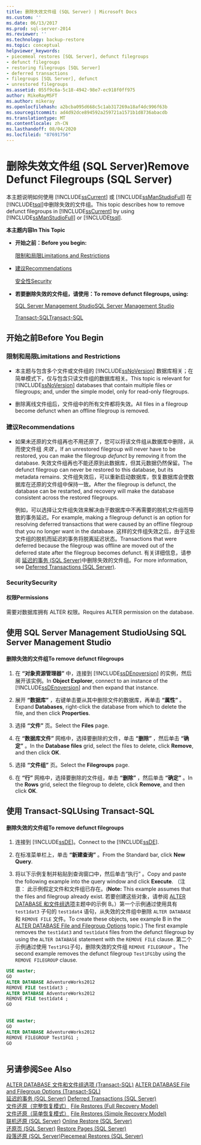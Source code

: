 ```yaml
---
title: 删除失效文件组 (SQL Server) | Microsoft Docs
ms.custom: ''
ms.date: 06/13/2017
ms.prod: sql-server-2014
ms.reviewer: ''
ms.technology: backup-restore
ms.topic: conceptual
helpviewer_keywords:
- piecemeal restores [SQL Server], defunct filegroups
- defunct filegroups
- restoring filegroups [SQL Server]
- deferred transactions
- filegroups [SQL Server], defunct
- unrestored filegroups
ms.assetid: 055f9c6a-5c18-4942-98e7-ec918f0ff975
author: MikeRayMSFT
ms.author: mikeray
ms.openlocfilehash: a2bcba095d668c5c1ab317269a18af4dc996f63b
ms.sourcegitcommit: ad4d92dce894592a259721a1571b1d8736abacdb
ms.translationtype: MT
ms.contentlocale: zh-CN
ms.lasthandoff: 08/04/2020
ms.locfileid: "87691756"
---
```

# <a name="remove-defunct-filegroups-sql-server"></a><span data-ttu-id="d40c7-102">删除失效文件组 (SQL Server)</span><span class="sxs-lookup"><span data-stu-id="d40c7-102">Remove Defunct Filegroups (SQL Server)</span></span>
  <span data-ttu-id="d40c7-103">本主题说明如何使用 [!INCLUDE[ssCurrent](../../includes/sscurrent-md.md)] 或 [!INCLUDE[ssManStudioFull](../../includes/ssmanstudiofull-md.md)] 在 [!INCLUDE[tsql](../../includes/tsql-md.md)]中删除失效的文件组。</span><span class="sxs-lookup"><span data-stu-id="d40c7-103">This topic describes how to remove defunct filegroups in [!INCLUDE[ssCurrent](../../includes/sscurrent-md.md)] by using [!INCLUDE[ssManStudioFull](../../includes/ssmanstudiofull-md.md)] or [!INCLUDE[tsql](../../includes/tsql-md.md)].</span></span>  
  
 <span data-ttu-id="d40c7-104">**本主题内容**</span><span class="sxs-lookup"><span data-stu-id="d40c7-104">**In This Topic**</span></span>  
  
-   <span data-ttu-id="d40c7-105">**开始之前：**</span><span class="sxs-lookup"><span data-stu-id="d40c7-105">**Before you begin:**</span></span>  
  
     [<span data-ttu-id="d40c7-106">限制和局限</span><span class="sxs-lookup"><span data-stu-id="d40c7-106">Limitations and Restrictions</span></span>](#Restrictions)  
  
-   [<span data-ttu-id="d40c7-107">建议</span><span class="sxs-lookup"><span data-stu-id="d40c7-107">Recommendations</span></span>](#Recommendations)  
  
     [<span data-ttu-id="d40c7-108">安全性</span><span class="sxs-lookup"><span data-stu-id="d40c7-108">Security</span></span>](#Security)  
  
-   <span data-ttu-id="d40c7-109">**若要删除失效的文件组，请使用：**</span><span class="sxs-lookup"><span data-stu-id="d40c7-109">**To remove defunct filegroups, using:**</span></span>  
  
     [<span data-ttu-id="d40c7-110">SQL Server Management Studio</span><span class="sxs-lookup"><span data-stu-id="d40c7-110">SQL Server Management Studio</span></span>](#SSMSProcedure)  
  
     [<span data-ttu-id="d40c7-111">Transact-SQL</span><span class="sxs-lookup"><span data-stu-id="d40c7-111">Transact-SQL</span></span>](#TsqlProcedure)  
  
##  <a name="before-you-begin"></a><a name="BeforeYouBegin"></a> <span data-ttu-id="d40c7-112">开始之前</span><span class="sxs-lookup"><span data-stu-id="d40c7-112">Before You Begin</span></span>  
  
###  <a name="limitations-and-restrictions"></a><a name="Restrictions"></a> <span data-ttu-id="d40c7-113">限制和局限</span><span class="sxs-lookup"><span data-stu-id="d40c7-113">Limitations and Restrictions</span></span>  
  
-   <span data-ttu-id="d40c7-114">本主题与包含多个文件或文件组的 [!INCLUDE[ssNoVersion](../../includes/ssnoversion-md.md)] 数据库相关；在简单模式下，仅与包含只读文件组的数据库相关。</span><span class="sxs-lookup"><span data-stu-id="d40c7-114">This topic is relevant for [!INCLUDE[ssNoVersion](../../includes/ssnoversion-md.md)] databases that contain multiple files or filegroups; and, under the simple model, only for read-only filegroups.</span></span>  
  
-   <span data-ttu-id="d40c7-115">删除离线文件组后，文件组中的所有文件都将失效。</span><span class="sxs-lookup"><span data-stu-id="d40c7-115">All files in a filegroup become defunct when an offline filegroup is removed.</span></span>  
  
###  <a name="recommendations"></a><a name="Recommendations"></a> <span data-ttu-id="d40c7-116">建议</span><span class="sxs-lookup"><span data-stu-id="d40c7-116">Recommendations</span></span>  
  
-   <span data-ttu-id="d40c7-117">如果未还原的文件组再也不用还原了，您可以将该文件组从数据库中删除，从而使文件组 *失效* 。</span><span class="sxs-lookup"><span data-stu-id="d40c7-117">If an unrestored filegroup will never have to be restored, you can make the filegroup *defunct* by removing it from the database.</span></span> <span data-ttu-id="d40c7-118">失效文件组再也不能还原到此数据库，但其元数据仍然保留。</span><span class="sxs-lookup"><span data-stu-id="d40c7-118">The defunct filegroup can never be restored to this database, but its metadata remains.</span></span> <span data-ttu-id="d40c7-119">文件组失效后，可以重新启动数据库，恢复数据库会使数据库在还原的文件组中保持一致。</span><span class="sxs-lookup"><span data-stu-id="d40c7-119">After the filegroup is defunct, the database can be restarted, and recovery will make the database consistent across the restored filegroups.</span></span>  
  
     <span data-ttu-id="d40c7-120">例如，可以选择让文件组失效来解决由于数据库中不再需要的脱机文件组而导致的事务延迟。</span><span class="sxs-lookup"><span data-stu-id="d40c7-120">For example, making a filegroup defunct is an option for resolving deferred transactions that were caused by an offline filegroup that you no longer want in the database.</span></span> <span data-ttu-id="d40c7-121">这样的文件组失效之后，由于这些文件组的脱机而延迟的事务将脱离延迟状态。</span><span class="sxs-lookup"><span data-stu-id="d40c7-121">Transactions that were deferred because the filegroup was offline are moved out of the deferred state after the filegroup becomes defunct.</span></span> <span data-ttu-id="d40c7-122">有关详细信息，请参阅 [延迟的事务 (SQL Server)](deferred-transactions-sql-server.md)中删除失效的文件组。</span><span class="sxs-lookup"><span data-stu-id="d40c7-122">For more information, see [Deferred Transactions &#40;SQL Server&#41;](deferred-transactions-sql-server.md).</span></span>  
  
###  <a name="security"></a><a name="Security"></a> <span data-ttu-id="d40c7-123">Security</span><span class="sxs-lookup"><span data-stu-id="d40c7-123">Security</span></span>  
  
####  <a name="permissions"></a><a name="Permissions"></a> <span data-ttu-id="d40c7-124">权限</span><span class="sxs-lookup"><span data-stu-id="d40c7-124">Permissions</span></span>  
 <span data-ttu-id="d40c7-125">需要对数据库拥有 ALTER 权限。</span><span class="sxs-lookup"><span data-stu-id="d40c7-125">Requires ALTER permission on the database.</span></span>  
  
##  <a name="using-sql-server-management-studio"></a><a name="SSMSProcedure"></a> <span data-ttu-id="d40c7-126">使用 SQL Server Management Studio</span><span class="sxs-lookup"><span data-stu-id="d40c7-126">Using SQL Server Management Studio</span></span>  
  
#### <a name="to-remove-defunct-filegroups"></a><span data-ttu-id="d40c7-127">删除失效的文件组</span><span class="sxs-lookup"><span data-stu-id="d40c7-127">To remove defunct filegroups</span></span>  
  
1.  <span data-ttu-id="d40c7-128">在 **“对象资源管理器”** 中，连接到 [!INCLUDE[ssDEnoversion](../../includes/ssdenoversion-md.md)] 的实例，然后展开该实例。</span><span class="sxs-lookup"><span data-stu-id="d40c7-128">In **Object Explorer**, connect to an instance of the [!INCLUDE[ssDEnoversion](../../includes/ssdenoversion-md.md)] and then expand that instance.</span></span>  
  
2.  <span data-ttu-id="d40c7-129">展开 **“数据库”** ，右键单击要从其中删除文件的数据库，再单击 **“属性”** 。</span><span class="sxs-lookup"><span data-stu-id="d40c7-129">Expand **Databases**, right-click the database from which to delete the file, and then click **Properties**.</span></span>  
  
3.  <span data-ttu-id="d40c7-130">选择 **“文件”** 页。</span><span class="sxs-lookup"><span data-stu-id="d40c7-130">Select the **Files** page.</span></span>  
  
4.  <span data-ttu-id="d40c7-131">在 **“数据库文件”** 网格中，选择要删除的文件，单击 **“删除”** ，然后单击 **“确定”** 。</span><span class="sxs-lookup"><span data-stu-id="d40c7-131">In the **Database files** grid, select the files to delete, click **Remove**, and then click **OK**.</span></span>  
  
5.  <span data-ttu-id="d40c7-132">选择 **“文件组”** 页。</span><span class="sxs-lookup"><span data-stu-id="d40c7-132">Select the **Filegroups** page.</span></span>  
  
6.  <span data-ttu-id="d40c7-133">在 **“行”** 网格中，选择要删除的文件组，单击 **“删除”** ，然后单击 **“确定”** 。</span><span class="sxs-lookup"><span data-stu-id="d40c7-133">In the **Rows** grid, select the filegroup to delete, click **Remove**, and then click **OK**.</span></span>  
  
##  <a name="using-transact-sql"></a><a name="TsqlProcedure"></a> <span data-ttu-id="d40c7-134">使用 Transact-SQL</span><span class="sxs-lookup"><span data-stu-id="d40c7-134">Using Transact-SQL</span></span>  
  
#### <a name="to-remove-defunct-filegroups"></a><span data-ttu-id="d40c7-135">删除失效的文件组</span><span class="sxs-lookup"><span data-stu-id="d40c7-135">To remove defunct filegroups</span></span>  
  
1.  <span data-ttu-id="d40c7-136">连接到 [!INCLUDE[ssDE](../../includes/ssde-md.md)]。</span><span class="sxs-lookup"><span data-stu-id="d40c7-136">Connect to the [!INCLUDE[ssDE](../../includes/ssde-md.md)].</span></span>  
  
2.  <span data-ttu-id="d40c7-137">在标准菜单栏上，单击 **“新建查询”** 。</span><span class="sxs-lookup"><span data-stu-id="d40c7-137">From the Standard bar, click **New Query**.</span></span>  
  
3.  <span data-ttu-id="d40c7-138">将以下示例复制并粘贴到查询窗口中，然后单击“执行”  。</span><span class="sxs-lookup"><span data-stu-id="d40c7-138">Copy and paste the following example into the query window and click **Execute**.</span></span> <span data-ttu-id="d40c7-139">（注意：  此示例假定文件和文件组已存在。</span><span class="sxs-lookup"><span data-stu-id="d40c7-139">(**Note:** This example assumes that the files and filegroup already exist.</span></span> <span data-ttu-id="d40c7-140">若要创建这些对象，请参阅 [ALTER DATABASE 和文件组选项](/sql/t-sql/statements/alter-database-transact-sql-file-and-filegroup-options)主题中的示例 B。）第一个示例通过使用具有 `test1dat3` 子句的 `test1dat4` 语句，从失效的文件组中删除 `ALTER DATABASE` 和 `REMOVE FILE` 文件。</span><span class="sxs-lookup"><span data-stu-id="d40c7-140">To create these objects, see example B in the [ALTER DATABASE File and Filegroup Options](/sql/t-sql/statements/alter-database-transact-sql-file-and-filegroup-options) topic.) The first example removes the `test1dat3` and `test1dat4` files from the defunct filegroup by using the `ALTER DATABASE` statement with the `REMOVE FILE` clause.</span></span> <span data-ttu-id="d40c7-141">第二个示例通过使用 `Test1FG1`子句，删除失效的文件组 `REMOVE FILEGROUP` 。</span><span class="sxs-lookup"><span data-stu-id="d40c7-141">The second example removes the defunct filegroup `Test1FG1`by using the `REMOVE FILEGROUP` clause.</span></span>  
  
```sql  
USE master;  
GO  
ALTER DATABASE AdventureWorks2012  
REMOVE FILE test1dat3 ;  
ALTER DATABASE AdventureWorks2012  
REMOVE FILE test1dat4 ;  
GO  
  
```  
  
```sql  
USE master;  
GO  
ALTER DATABASE AdventureWorks2012  
REMOVE FILEGROUP Test1FG1 ;  
GO  
  
```  
  
## <a name="see-also"></a><span data-ttu-id="d40c7-142">另请参阅</span><span class="sxs-lookup"><span data-stu-id="d40c7-142">See Also</span></span>  
 <span data-ttu-id="d40c7-143">[ALTER DATABASE 文件和文件组选项 (Transact-SQL)](/sql/t-sql/statements/alter-database-transact-sql-file-and-filegroup-options) </span><span class="sxs-lookup"><span data-stu-id="d40c7-143">[ALTER DATABASE File and Filegroup Options &#40;Transact-SQL&#41;](/sql/t-sql/statements/alter-database-transact-sql-file-and-filegroup-options) </span></span>  
 <span data-ttu-id="d40c7-144">[延迟的事务 (SQL Server)](deferred-transactions-sql-server.md) </span><span class="sxs-lookup"><span data-stu-id="d40c7-144">[Deferred Transactions &#40;SQL Server&#41;](deferred-transactions-sql-server.md) </span></span>  
 <span data-ttu-id="d40c7-145">[文件还原（完整恢复模式）](file-restores-full-recovery-model.md) </span><span class="sxs-lookup"><span data-stu-id="d40c7-145">[File Restores &#40;Full Recovery Model&#41;](file-restores-full-recovery-model.md) </span></span>  
 <span data-ttu-id="d40c7-146">[文件还原（简单恢复模式）](file-restores-simple-recovery-model.md) </span><span class="sxs-lookup"><span data-stu-id="d40c7-146">[File Restores &#40;Simple Recovery Model&#41;](file-restores-simple-recovery-model.md) </span></span>  
 <span data-ttu-id="d40c7-147">[联机还原 (SQL Server)](online-restore-sql-server.md) </span><span class="sxs-lookup"><span data-stu-id="d40c7-147">[Online Restore &#40;SQL Server&#41;](online-restore-sql-server.md) </span></span>  
 <span data-ttu-id="d40c7-148">[还原页 (SQL Server)](restore-pages-sql-server.md) </span><span class="sxs-lookup"><span data-stu-id="d40c7-148">[Restore Pages &#40;SQL Server&#41;](restore-pages-sql-server.md) </span></span>  
 [<span data-ttu-id="d40c7-149">段落还原 (SQL Server)</span><span class="sxs-lookup"><span data-stu-id="d40c7-149">Piecemeal Restores &#40;SQL Server&#41;</span></span>](piecemeal-restores-sql-server.md)  
  
  
